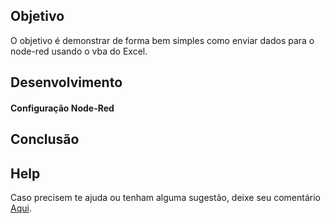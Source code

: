 
## Objetivo

O objetivo é demonstrar de forma bem simples como enviar dados para o node-red usando o vba do Excel.

## Desenvolvimento

#### Configuração Node-Red



## Conclusão

## Help

Caso precisem te ajuda ou tenham alguma sugestão, deixe seu comentário [Aqui](https://github.com/dedynobre/enviando-dados-para-nodered-com-vba-excel/issues).
